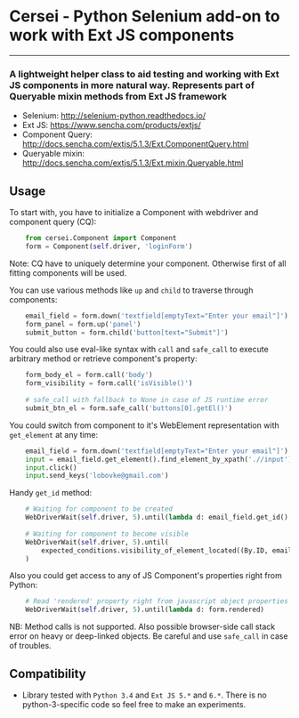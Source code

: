 # Cersei - Python Selenium add-on to work with Ext JS components
---
### A lightweight helper class to aid testing and working with Ext JS components in more natural way. Represents part of Queryable mixin methods from Ext JS framework
* Selenium: http://selenium-python.readthedocs.io/
* Ext JS: https://www.sencha.com/products/extjs/
* Component Query: http://docs.sencha.com/extjs/5.1.3/Ext.ComponentQuery.html
* Queryable mixin: http://docs.sencha.com/extjs/5.1.3/Ext.mixin.Queryable.html


## Usage
To start with, you have to initialize a Component with webdriver and component query (CQ):
```python
	from cersei.Component import Component
    form = Component(self.driver, 'loginForm')
```
Note: CQ have to uniquely determine your component. Otherwise first of all fitting components will be used.

You can use various methods like `up` and `child` to traverse through components:
```python
    email_field = form.down('textfield[emptyText="Enter your email"]')
    form_panel = form.up('panel')
    submit_button = form.child('button[text="Submit"]')
```

You could also use eval-like syntax with `call` and `safe_call` to execute arbitrary method or retrieve component's property:
```python
    form_body_el = form.call('body')
    form_visibility = form.call('isVisible()')
    
    # safe_call with fallback to None in case of JS runtime error
    submit_btn_el = form.safe_call('buttons[0].getEl()')
```

You could switch from component to it's WebElement representation with `get_element` at any time:
```python
    email_field = form.down('textfield[emptyText="Enter your email"]')
    input = email_field.get_element().find_element_by_xpath('.//input')
    input.click()
    input.send_keys('lobovke@gmail.com')
```

Handy `get_id` method:
```python
    # Waiting for component to be created
    WebDriverWait(self.driver, 5).until(lambda d: email_field.get_id() is not None)
    
    # Waiting for component to become visible
    WebDriverWait(self.driver, 5).until(
        expected_conditions.visibility_of_element_located((By.ID, email_field.get_id()))
    )
```

Also you could get access to any of JS Component's properties right from Python:
```python
    # Read 'rendered' property right from javascript object properties
    WebDriverWait(self.driver, 5).until(lambda d: form.rendered)
```
NB: Method calls is not supported. Also possible browser-side call stack error on heavy or deep-linked objects. Be careful and use `safe_call` in case of troubles.

## Compatibility
* Library tested with `Python 3.4` and `Ext JS 5.*` and `6.*`. There is no python-3-specific code so feel free to make an experiments.
